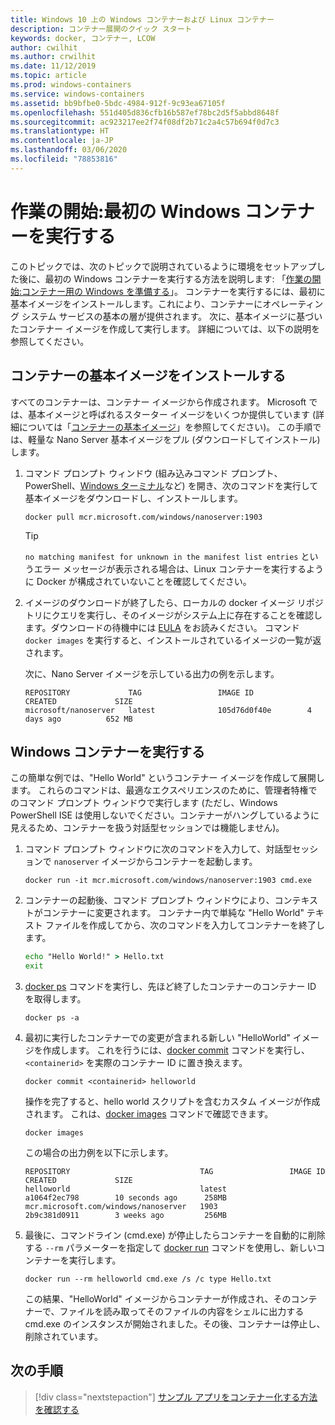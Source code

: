 ```yaml
---
title: Windows 10 上の Windows コンテナーおよび Linux コンテナー
description: コンテナー展開のクイック スタート
keywords: docker, コンテナー, LCOW
author: cwilhit
ms.author: crwilhit
ms.date: 11/12/2019
ms.topic: article
ms.prod: windows-containers
ms.service: windows-containers
ms.assetid: bb9bfbe0-5bdc-4984-912f-9c93ea67105f
ms.openlocfilehash: 551d405d836cfb16b587ef78bc2d5f5abbd8648f
ms.sourcegitcommit: ac923217ee2f74f08df2b71c2a4c57b694f0d7c3
ms.translationtype: HT
ms.contentlocale: ja-JP
ms.lasthandoff: 03/06/2020
ms.locfileid: "78853816"
---
```

# <a name="get-started-run-your-first-windows-container"></a>作業の開始:最初の Windows コンテナーを実行する

このトピックでは、次のトピックで説明されているように環境をセットアップした後に、最初の Windows コンテナーを実行する方法を説明します: 「[作業の開始:コンテナー用の Windows を準備する](./set-up-environment.md)」。 コンテナーを実行するには、最初に基本イメージをインストールします。これにより、コンテナーにオペレーティング システム サービスの基本の層が提供されます。 次に、基本イメージに基づいたコンテナー イメージを作成して実行します。 詳細については、以下の説明を参照してください。

## <a name="install-a-container-base-image"></a>コンテナーの基本イメージをインストールする

すべてのコンテナーは、コンテナー イメージから作成されます。 Microsoft では、基本イメージと呼ばれるスターター イメージをいくつか提供しています (詳細については「[コンテナーの基本イメージ](../manage-containers/container-base-images.md)」を参照してください)。 この手順では、軽量な Nano Server 基本イメージをプル (ダウンロードしてインストール) します。

1. コマンド プロンプト ウィンドウ (組み込みコマンド プロンプト、PowerShell、[Windows ターミナル](https://www.microsoft.com/p/windows-terminal-preview/9n0dx20hk701?activetab=pivot:overviewtab)など) を開き、次のコマンドを実行して基本イメージをダウンロードし、インストールします。

   ```console
   docker pull mcr.microsoft.com/windows/nanoserver:1903
   ```

   > [!TIP]
   > `no matching manifest for unknown in the manifest list entries` というエラー メッセージが表示される場合は、Linux コンテナーを実行するように Docker が構成されていないことを確認してください。

2. イメージのダウンロードが終了したら、ローカルの docker イメージ リポジトリにクエリを実行し、そのイメージがシステム上に存在することを確認します。ダウンロードの待機中には [EULA](../images-eula.md) をお読みください。 コマンド `docker images` を実行すると、インストールされているイメージの一覧が返されます。

   次に、Nano Server イメージを示している出力の例を示します。

   ```console
   REPOSITORY             TAG                 IMAGE ID            CREATED             SIZE
   microsoft/nanoserver   latest              105d76d0f40e        4 days ago          652 MB
   ```

## <a name="run-a-windows-container"></a>Windows コンテナーを実行する

この簡単な例では、"Hello World" というコンテナー イメージを作成して展開します。 これらのコマンドは、最適なエクスペリエンスのために、管理者特権でのコマンド プロンプト ウィンドウで実行します (ただし、Windows PowerShell ISE は使用しないでください。コンテナーがハングしているように見えるため、コンテナーを扱う対話型セッションでは機能しません)。

1. コマンド プロンプト ウィンドウに次のコマンドを入力して、対話型セッションで `nanoserver` イメージからコンテナーを起動します。

   ```console
   docker run -it mcr.microsoft.com/windows/nanoserver:1903 cmd.exe
   ```
2. コンテナーの起動後、コマンド プロンプト ウィンドウにより、コンテキストがコンテナーに変更されます。 コンテナー内で単純な "Hello World" テキスト ファイルを作成してから、次のコマンドを入力してコンテナーを終了します。

   ```cmd
   echo "Hello World!" > Hello.txt
   exit
   ```   

3. [docker ps](https://docs.docker.com/engine/reference/commandline/ps/) コマンドを実行し、先ほど終了したコンテナーのコンテナー ID を取得します。

   ```console
   docker ps -a
   ```

4. 最初に実行したコンテナーでの変更が含まれる新しい "HelloWorld" イメージを作成します。 これを行うには、[docker commit](https://docs.docker.com/engine/reference/commandline/commit/) コマンドを実行し、`<containerid>` を実際のコンテナー ID に置き換えます。

   ```console
   docker commit <containerid> helloworld
   ```

   操作を完了すると、hello world スクリプトを含むカスタム イメージが作成されます。 これは、[docker images](https://docs.docker.com/engine/reference/commandline/images/) コマンドで確認できます。

   ```console
   docker images
   ```

   この場合の出力例を以下に示します。

   ```console
   REPOSITORY                             TAG                 IMAGE ID            CREATED             SIZE
   helloworld                             latest              a1064f2ec798        10 seconds ago      258MB
   mcr.microsoft.com/windows/nanoserver   1903                2b9c381d0911        3 weeks ago         256MB
   ```

5. 最後に、コマンドライン (cmd.exe) が停止したらコンテナーを自動的に削除する `--rm` パラメーターを指定して [docker run](https://docs.docker.com/engine/reference/commandline/run/) コマンドを使用し、新しいコンテナーを実行します。

   ```console
   docker run --rm helloworld cmd.exe /s /c type Hello.txt
   ```

   この結果、"HelloWorld" イメージからコンテナーが作成され、そのコンテナーで、ファイルを読み取ってそのファイルの内容をシェルに出力する cmd.exe のインスタンスが開始されました。その後、コンテナーは停止し、削除されています。

## <a name="next-steps"></a>次の手順

> [!div class="nextstepaction"]
> [サンプル アプリをコンテナー化する方法を確認する](./building-sample-app.md)
